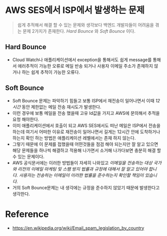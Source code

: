 

# AWS SES에서 ISP에서 발생하는 문제

> 쉽게 추적해서 해결 할 수 있는 문제와 생각보다 백엔드 개발자들이 어려움을 겪는 문제 2가지가 존재한다.
> *Hard Bounce* 와 *Soft Bounce* 이다.


## Hard Bounce

- Cloud Watch나 애플리케이션에서 exception을 통해서도 쉽게 message를 통해서 에러추적이 가능한 오류로 메일 반송 되거나 사용자 이메일 주소가 존재하지 않거나 하는 쉽게 추적이 가능한 오류다.

## Soft Bounce

- Soft Bounce 문제는 파악하기 힘들고 보통 ISP에서 재전송이 일어나면서 이때 *12시간* 동안 제한없는 메일 전송 재시도가 발생한다.
- 이런 경우에 보통 메일을 전송 했을때 고유 Id값을 가지고 AWS에 문의해서 추적을 요청 해야한다.
- 이미 애플리케이션에서 호출이 되고 AWS SES에서도 떠난 메일은 ISP에서 전송을 하는데 여기서 어떠한 이유로 재전송이 일어나면서 길게는 12시간 안에 도착하거나 하는지 확인 하는 방법은 애플리케이션 레벨에서는 존재 하지 않는다.
- 그렇기 때문에 이 문제를 접했을때 어떤것들을 점검 해야 되는지만 잘 알고 있으면 해당 문제들을 하나씩 해결하고 적용해 나가면서 소거해 나가다보면 충분히 해결 할 수 있는 문제이다.
- AWS 공식문서에는 이러한 방법들이 자세히 나와있고 *이메일을 전송하는 대상 국가와 리전의 이메일 마케팅 및 스팸 방지 법률과 규정에 대해서 잘 알고 있어야 합니다. 사용자는 전송하는 이메일이 이러한 법률을 준수하는지 확인할 책임이 있습니다.* 
- 거의 Soft Bounce문제는 내 생각에는 규정을 준수하지 않았기 때문에 발생한다고 생각한다.


# Reference

- https://en.wikipedia.org/wiki/Email_spam_legislation_by_country